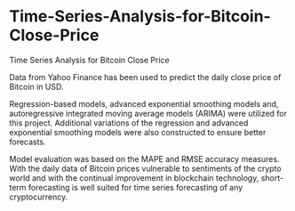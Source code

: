 # Time-Series-Analysis-for-Bitcoin-Close-Price
Time Series Analysis for Bitcoin Close Price

Data from Yahoo Finance has been used to predict the daily close price of Bitcoin in USD. 

Regression-based models, advanced exponential smoothing models and, autoregressive integrated moving average models (ARIMA) were utilized for this project. Additional variations of the regression and advanced exponential smoothing models were also constructed to ensure better forecasts. 

Model evaluation was based on the MAPE and RMSE accuracy measures. With the daily data of Bitcoin prices vulnerable to sentiments of the crypto world and with the continual improvement in blockchain technology, short-term forecasting is well suited for time series forecasting of any cryptocurrency.
